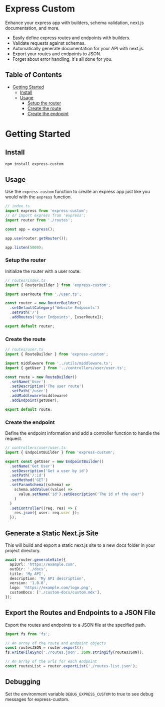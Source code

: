 # Express Custom

Enhance your express app with builders, schema validation, next.js documentation, and more.

- Easily define express routes and endpoints with builders.
- Validate requests against schemas.
- Automatically generate documentation for your API with next.js.
- Export your routes and endpoints to JSON.
- Forget about error handling, it's all done for you.

## Table of Contents

- [Getting Started](#getting-started)
  - [Install](#install)
  - [Usage](#usage)
    - [Setup the router](#setup-the-router)
    - [Create the route](#create-the-route)
    - [Create the endpoint](#create-the-endpoint)

# Getting Started

## Install

```bash
npm install express-custom
```

## Usage

Use the `express-custom` function to create an express app just like you would with the `express` function.

```ts
// index.ts
import express from 'express-custom';
// or import express from 'express';
import router from './routes';

const app = express();

app.use(router.getRouter());

app.listen(5000);
```

### Setup the router

Initialize the router with a user route:

```ts
// routes/index.ts
import { RouterBuilder } from 'express-custom';

import userRoute from './user.ts';

const router = new RouterBuilder()
  .setDefaultCategory('Website Endpoints')
  .setPath('/')
  .addRoutes('User Endpoints', [userRoute]);

export default router;
```

### Create the route

```ts
// routes/user.ts
import { RouteBuilder } from 'express-custom';

import middleware from '../utils/middleware.ts';
import { getUser } from '../controllers/user/user.ts';

const route = new RouteBuilder()
  .setName('User')
  .setDescription('The user route')
  .setPath('/user')
  .addMiddleware(middleware)
  .addEndpoint(getUser);

export default route;
```

### Create the endpoint

Define the endpoint information and add a controller function to handle the request.

```ts
// controllers/user/user.ts
import { EndpointBuilder } from 'express-custom';

export const getUser = new EndpointBuilder()
  .setName('Get User')
  .setDescription('Get a user by id')
  .setPath('/:id')
  .setMethod('GET')
  .setParamSchema((schema) =>
    schema.addValue((value) =>
      value.setName('id').setDescription('The id of the user')
    )
  )
  .setController((req, res) => {
    res.json({ user: req.user });
  });
```

## Generate a Static Next.js Site

This will build and export a static next.js site to a new docs folder in your project directory.

```ts
await router.generateSite({
  apiUrl: 'https://example.com',
  outDir: './docs',
  title: 'My API',
  description: 'My API description',
  version: '1.0.0',
  logo: 'https://example.com/logo.png',
  customDocs: ['./custom-docs/custom.mdx'],
});
```

## Export the Routes and Endpoints to a JSON File

Export the routes and endpoints to a JSON file at the specified path.

```ts
import fs from 'fs';

// An array of the route and endpoint objects
const routesJSON = router.export();
fs.writeFileSync('./routes.json', JSON.stringify(routesJSON));

// An array of the urls for each endpoint
const routesList = router.exportList('./routes-list.json');
```

## Debugging

Set the environment variable `DEBUG_EXPRESS_CUSTOM` to true to see debug messages for express-custom.
